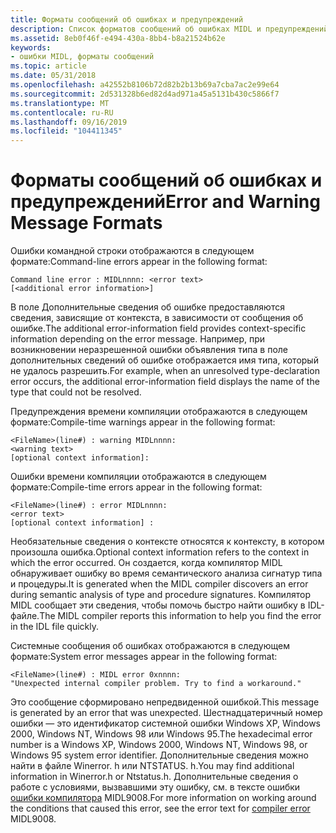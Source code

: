 ```yaml
---
title: Форматы сообщений об ошибках и предупреждений
description: Список форматов сообщений об ошибках MIDL и предупреждений.
ms.assetid: 8eb0f46f-e494-430a-8bb4-b8a21524b62e
keywords:
- ошибки MIDL, форматы сообщений
ms.topic: article
ms.date: 05/31/2018
ms.openlocfilehash: a42552b8106b72d82b2b13b69a7cba7ac2e99e64
ms.sourcegitcommit: 2d531328b6ed82d4ad971a45a5131b430c5866f7
ms.translationtype: MT
ms.contentlocale: ru-RU
ms.lasthandoff: 09/16/2019
ms.locfileid: "104411345"
---
```

# <a name="error-and-warning-message-formats"></a><span data-ttu-id="d40a6-104">Форматы сообщений об ошибках и предупреждений</span><span class="sxs-lookup"><span data-stu-id="d40a6-104">Error and Warning Message Formats</span></span>

<span data-ttu-id="d40a6-105">Ошибки командной строки отображаются в следующем формате:</span><span class="sxs-lookup"><span data-stu-id="d40a6-105">Command-line errors appear in the following format:</span></span>

``` syntax
Command line error : MIDLnnnn: <error text> 
[<additional error information>]
```

<span data-ttu-id="d40a6-106">В поле Дополнительные сведения об ошибке предоставляются сведения, зависящие от контекста, в зависимости от сообщения об ошибке.</span><span class="sxs-lookup"><span data-stu-id="d40a6-106">The additional error-information field provides context-specific information depending on the error message.</span></span> <span data-ttu-id="d40a6-107">Например, при возникновении неразрешенной ошибки объявления типа в поле дополнительных сведений об ошибке отображается имя типа, который не удалось разрешить.</span><span class="sxs-lookup"><span data-stu-id="d40a6-107">For example, when an unresolved type-declaration error occurs, the additional error-information field displays the name of the type that could not be resolved.</span></span>

<span data-ttu-id="d40a6-108">Предупреждения времени компиляции отображаются в следующем формате:</span><span class="sxs-lookup"><span data-stu-id="d40a6-108">Compile-time warnings appear in the following format:</span></span>

``` syntax
<FileName>(line#) : warning MIDLnnnn: 
<warning text>
[optional context information]:
```

<span data-ttu-id="d40a6-109">Ошибки времени компиляции отображаются в следующем формате:</span><span class="sxs-lookup"><span data-stu-id="d40a6-109">Compile-time errors appear in the following format:</span></span>

``` syntax
<FileName>(line#) : error MIDLnnnn: 
<error text>
[optional context information] :
```

<span data-ttu-id="d40a6-110">Необязательные сведения о контексте относятся к контексту, в котором произошла ошибка.</span><span class="sxs-lookup"><span data-stu-id="d40a6-110">Optional context information refers to the context in which the error occurred.</span></span> <span data-ttu-id="d40a6-111">Он создается, когда компилятор MIDL обнаруживает ошибку во время семантического анализа сигнатур типа и процедуры.</span><span class="sxs-lookup"><span data-stu-id="d40a6-111">It is generated when the MIDL compiler discovers an error during semantic analysis of type and procedure signatures.</span></span> <span data-ttu-id="d40a6-112">Компилятор MIDL сообщает эти сведения, чтобы помочь быстро найти ошибку в IDL-файле.</span><span class="sxs-lookup"><span data-stu-id="d40a6-112">The MIDL compiler reports this information to help you find the error in the IDL file quickly.</span></span>

<span data-ttu-id="d40a6-113">Системные сообщения об ошибках отображаются в следующем формате:</span><span class="sxs-lookup"><span data-stu-id="d40a6-113">System error messages appear in the following format:</span></span>

``` syntax
<FileName>(line#) : MIDL error 0xnnnn: 
"Unexpected internal compiler problem. Try to find a workaround."
```

<span data-ttu-id="d40a6-114">Это сообщение сформировано непредвиденной ошибкой.</span><span class="sxs-lookup"><span data-stu-id="d40a6-114">This message is generated by an error that was unexpected.</span></span> <span data-ttu-id="d40a6-115">Шестнадцатеричный номер ошибки — это идентификатор системной ошибки Windows XP, Windows 2000, Windows NT, Windows 98 или Windows 95.</span><span class="sxs-lookup"><span data-stu-id="d40a6-115">The hexadecimal error number is a Windows XP, Windows 2000, Windows NT, Windows 98, or Windows 95 system error identifier.</span></span> <span data-ttu-id="d40a6-116">Дополнительные сведения можно найти в файле Winerror. h или NTSTATUS. h.</span><span class="sxs-lookup"><span data-stu-id="d40a6-116">You may find additional information in Winerror.h or Ntstatus.h.</span></span> <span data-ttu-id="d40a6-117">Дополнительные сведения о работе с условиями, вызвавшими эту ошибку, см. в тексте ошибки [ошибки компилятора](compiler-errors.md) MIDL9008.</span><span class="sxs-lookup"><span data-stu-id="d40a6-117">For more information on working around the conditions that caused this error, see the error text for [compiler error](compiler-errors.md) MIDL9008.</span></span>

 

 




